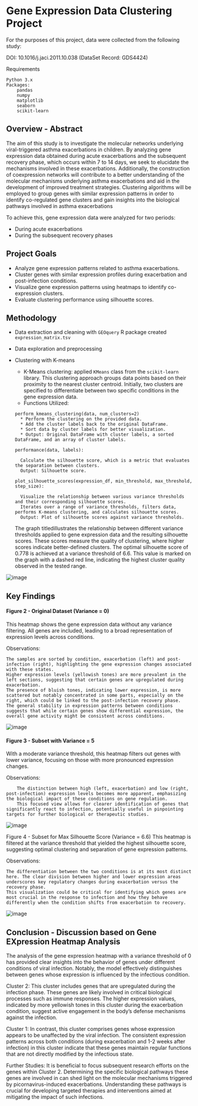 # Gene Expression Data Clustering Project

For the purposes of this project, data were collected from the following study: 

DOI: 10.1016/j.jaci.2011.10.038 (DataSet Record: GDS4424)

Requirements

    Python 3.x
    Packages:
        pandas
        numpy
        matplotlib
        seaborn
        scikit-learn

## Overview - Abstract

The aim of this study is to investigate the molecular networks underlying
viral-triggered asthma exacerbations in children. By analyzing gene expression
data obtained during acute exacerbations and the subsequent recovery phase,
which occurs within 7 to 14 days, we seek to elucidate the mechanisms involved
in these exacerbations. Additionally, the construction of coexpression networks
will contribute to a better understanding of the molecular mechanisms
underlying asthma exacerbations and aid in the development of improved
treatment strategies. Clustering algorithms will be employed to group genes
with similar expression patterns in order to identify co-regulated gene clusters
and gain insights into the biological pathways involved in asthma exacerbations

To achieve this, gene expression data were analyzed for two periods: 

* During acute exacerbations
* During the subsequent recovery phases

## Project Goals

* Analyze gene expression patterns related to asthma exacerbations.
* Cluster genes with similar expression profiles during exacerbation and post-infection conditions.
* Visualize gene expression patterns using heatmaps to identify co-expression clusters.
* Evaluate clustering performance using silhouette scores.

## Methodology

* Data extraction and cleaning
  with `GEOquery` R package
  created `expression_matrix.tsv`

* Data exploration and preprocessing

* Clustering with K-means
     * K-Means clustering: applied `KMeans` class from the `scikit-learn` library. This clustering approach groups data points based on their proximity to the nearest cluster centroid. Initially, two clusters are specified to differentiate between two specific conditions in the gene expression data.
    *  Functions Utilized:

      perform_kmeans_clustering(data, num_clusters=2) 
        * Perform the clustering on the provided data.
        * Add the cluster labels back to the original DataFrame.
        * Sort data by cluster labels for better visualization.
        * Output: Original DataFrame with cluster labels, a sorted DataFrame, and an array of cluster labels.

      performance(data, labels):

        Calculate the silhouette score, which is a metric that evaluates the separation between clusters.
        Output: Silhouette score.

      plot_silhouette_scores(expression_df, min_threshold, max_threshold, step_size):

        Visualize the relationship between various variance thresholds and their corresponding silhouette scores.
        Iterates over a range of variance thresholds, filters data, performs K-means clustering, and calculates silhouette scores.
        Output: Plot of silhouette scores against variance thresholds.
      

  The graph titledillustrates the relationship between different variance thresholds applied to gene expression data and the resulting silhouette scores. These scores measure the quality of clustering, where higher scores indicate better-defined clusters. The optimal silhouette score of 0.778 is achieved at a variance threshold of 6.6. This value is marked on the graph with a dashed red line, indicating the highest cluster quality observed in the tested range.

![image](https://github.com/user-attachments/assets/f58c132b-8bbf-45e6-93e6-e1099da737f3)


   

## Key Findings

#### Figure 2 - Original Dataset (Variance = 0)
This heatmap shows the gene expression data without any variance filtering. All genes are included, leading to a broad representation of expression levels across conditions.

Observations:

    The samples are sorted by condition, exacerbation (left) and post-infection (right), highlighting the gene expression changes associated with these states.
    Higher expression levels (yellowish tones) are more prevalent in the left sections, suggesting that certain genes are upregulated during exacerbation.
    The presence of bluish tones, indicating lower expression, is more scattered but notably concentrated in some parts, especially on the right, which could be linked to the post-infection recovery phase.
    The general stability in expression patterns between conditions suggests that while certain genes show differential expression, the overall gene activity might be consistent across conditions.
  
![image](https://github.com/user-attachments/assets/7dc65cd0-cb2a-4f34-aae1-b5160456d862)


#### Figure 3 - Subset with Variance = 5
With a moderate variance threshold, this heatmap filters out genes with lower variance, focusing on those with more pronounced expression changes.

Observations:

        The distinction between high (left, exacerbation) and low (right, post-infection) expression levels becomes more apparent, emphasizing the biological impact of these conditions on gene regulation.
        This focused view allows for clearer identification of genes that significantly react to infection, potentially useful in pinpointing targets for further biological or therapeutic studies.

![image](https://github.com/user-attachments/assets/4c10ff6c-6876-499a-b70a-a9a109f0a3af)

Figure 4 - Subset for Max Silhouette Score (Variance = 6.6)
This heatmap is filtered at the variance threshold that yielded the highest silhouette score, suggesting optimal clustering and separation of gene expression patterns.

Observations:

    The differentiation between the two conditions is at its most distinct here. The clear division between higher and lower expression areas underscores key regulatory changes during exacerbation versus the recovery phase.
    This visualization could be critical for identifying which genes are most crucial in the response to infection and how they behave differently when the condition shifts from exacerbation to recovery.

 ![image](https://github.com/user-attachments/assets/4da58d9a-7532-4e65-9a3c-f478551f8fc9)


 ## Conclusion - Discussion based on Gene EXpression Heatmap Analysis


The analysis of the gene expression heatmap with a variance threshold of 0 has provided clear insights into the behavior of genes under different conditions of viral infection. Notably, the model effectively distinguishes between genes whose expression is influenced by the infectious condition.

Cluster 2: This cluster includes genes that are upregulated during the infection phase. These genes are likely involved in critical biological processes such as immune responses. The higher expression values, indicated by more yellowish tones in this cluster during the exacerbation condition, suggest active engagement in the body’s defense mechanisms against the infection.

Cluster 1: In contrast, this cluster comprises genes whose expression appears to be unaffected by the viral infection. The consistent expression patterns across both conditions (during exacerbation and 1-2 weeks after infection) in this cluster indicate that these genes maintain regular functions that are not directly modified by the infectious state.

Further Studies: It is beneficial to focus subsequent research efforts on the genes within Cluster 2. Determining the specific biological pathways these genes are involved in can shed light on the molecular mechanisms triggered by picornavirus-induced exacerbations. Understanding these pathways is crucial for developing targeted therapies and interventions aimed at mitigating the impact of such infections.

